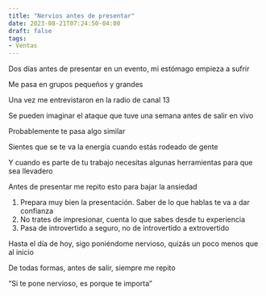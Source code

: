 ```yaml
---
title: "Nervios antes de presentar"
date: 2023-08-21T07:24:50-04:00
draft: false
tags:
- Ventas
---
```

Dos días antes de presentar en un evento, mi estómago empieza a sufrir

Me pasa en grupos pequeños y grandes

Una vez me entrevistaron en la radio de canal 13

Se pueden imaginar el ataque que tuve una semana antes de salir en vivo

Probablemente te pasa algo similar

Sientes que se te va la energía cuando estás rodeado de gente

Y cuando es parte de tu trabajo necesitas algunas herramientas para que sea llevadero

Antes de presentar me repito esto para bajar la ansiedad

1. Prepara muy bien la presentación. Saber de lo que hablas te va a dar confianza
2. No trates de impresionar, cuenta lo que sabes desde tu experiencia
3. Pasa de introvertido a seguro, no de introvertido a extrovertido

Hasta el día de hoy, sigo poniéndome nervioso, quizás un poco menos que al inicio

De todas formas, antes de salir, siempre me repito

“Si te pone nervioso, es porque te importa”

